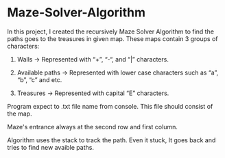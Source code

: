 # Maze-Solver-Algorithm

In this project, I created the recursively Maze Solver Algorithm to find the paths goes to the treasures in given map. These maps contain 3 groups of characters: 

1. Walls -> Represented with “+”, “-“, and “|” characters.

2. Available paths -> Represented with lower case characters such as “a”, “b”, “c” and etc. 

3. Treasures -> Represented with capital “E” characters.

Program expect to .txt file name from console. This file should consist of the map.

Maze's entrance always at the second row and first column.

Algorithm uses the stack to track the path. Even it stuck, It goes back and tries to find new avaible paths.

